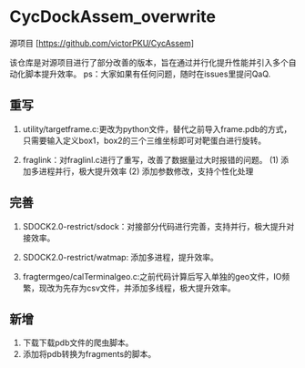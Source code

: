 # CycDockAssem_overwrite

源项目 [https://github.com/victorPKU/CycAssem]

该仓库是对源项目进行了部分改善的版本，旨在通过并行化提升性能并引入多个自动化脚本提升效率。
ps：大家如果有任何问题，随时在issues里提问QaQ.

## 重写
1. utility/targetframe.c:更改为python文件，替代之前导入frame.pdb的方式，只需要输入定义box1，box2的三个三维坐标即可对靶蛋白进行旋转。

2. fraglink：对fraglinl.c进行了重写，改善了数据量过大时报错的问题。
(1) 添加多进程并行，极大提升效率
(2) 添加参数修改，支持个性化处理


## 完善
1. SDOCK2.0-restrict/sdock：对接部分代码进行完善，支持并行，极大提升对接效率。

2. SDOCK2.0-restrict/watmap: 添加多进程，提升效率。

3. fragtermgeo/calTerminalgeo.c:之前代码计算后写入单独的geo文件，IO频繁，现改为先存为csv文件，并添加多线程，极大提升效率。

## 新增

1. 下载下载pdb文件的爬虫脚本。
2. 添加将pdb转换为fragments的脚本。